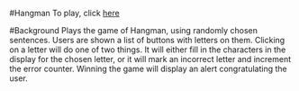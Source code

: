 #Hangman
To play, click [here](https://aidanwes.github.io/Hangman/)

#Background
Plays the game of Hangman, using randomly chosen sentences. Users are
shown a list of buttons with letters on them. Clicking on a letter will do
one of two things. It will either fill in the characters in the display for
the chosen letter, or it will mark an incorrect letter and increment the error
counter. Winning the game will display an alert congratulating the user.